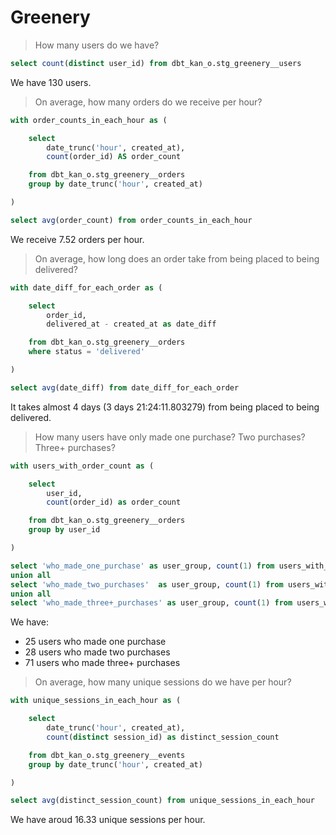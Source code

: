 # Greenery

> How many users do we have?

```sql
select count(distinct user_id) from dbt_kan_o.stg_greenery__users
```

We have 130 users.

> On average, how many orders do we receive per hour?

```sql
with order_counts_in_each_hour as (

    select
        date_trunc('hour', created_at),
        count(order_id) AS order_count

    from dbt_kan_o.stg_greenery__orders
    group by date_trunc('hour', created_at)

)

select avg(order_count) from order_counts_in_each_hour
```

We receive 7.52 orders per hour.

> On average, how long does an order take from being placed to being delivered?

```sql
with date_diff_for_each_order as (

    select
        order_id,
        delivered_at - created_at as date_diff

    from dbt_kan_o.stg_greenery__orders
    where status = 'delivered'

)

select avg(date_diff) from date_diff_for_each_order
```

It takes almost 4 days (3 days 21:24:11.803279) from being placed to being delivered.

> How many users have only made one purchase? Two purchases? Three+ purchases?

```sql
with users_with_order_count as (

    select
        user_id,
        count(order_id) as order_count

    from dbt_kan_o.stg_greenery__orders
    group by user_id

)

select 'who_made_one_purchase' as user_group, count(1) from users_with_order_count where order_count = 1
union all
select 'who_made_two_purchases'  as user_group, count(1) from users_with_order_count where order_count = 2
union all
select 'who_made_three+_purchases' as user_group, count(1) from users_with_order_count where order_count >= 3
```

We have:

* 25 users who made one purchase
* 28 users who made two purchases
* 71 users who made three+ purchases

> On average, how many unique sessions do we have per hour?

```sql
with unique_sessions_in_each_hour as (

    select
        date_trunc('hour', created_at),
        count(distinct session_id) as distinct_session_count

    from dbt_kan_o.stg_greenery__events
    group by date_trunc('hour', created_at)

)

select avg(distinct_session_count) from unique_sessions_in_each_hour
```

We have aroud 16.33 unique sessions per hour.
